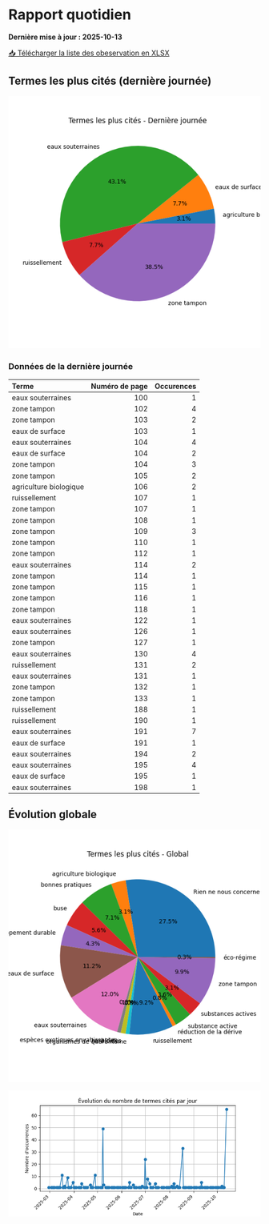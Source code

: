 # Rapport quotidien

**Dernière mise à jour : 2025-10-13**

[📥 Télécharger la liste des obeservation en XLSX](https://github.com/LlrdntCORDER/VeilleMoniteur/releases/latest/download/Data.xlsx)

## Termes les plus cités (dernière journée)

![Graphique](img/last_day_pie.png)

### Données de la dernière journée

| Terme                  |   Numéro de page |   Occurences |
|:-----------------------|-----------------:|-------------:|
| eaux souterraines      |              100 |            1 |
| zone tampon            |              102 |            4 |
| zone tampon            |              103 |            2 |
| eaux de surface        |              103 |            1 |
| eaux souterraines      |              104 |            4 |
| eaux de surface        |              104 |            2 |
| zone tampon            |              104 |            3 |
| zone tampon            |              105 |            2 |
| agriculture biologique |              106 |            2 |
| ruissellement          |              107 |            1 |
| zone tampon            |              107 |            1 |
| zone tampon            |              108 |            1 |
| zone tampon            |              109 |            3 |
| zone tampon            |              110 |            1 |
| zone tampon            |              112 |            1 |
| eaux souterraines      |              114 |            2 |
| zone tampon            |              114 |            1 |
| zone tampon            |              115 |            1 |
| zone tampon            |              116 |            1 |
| zone tampon            |              118 |            1 |
| eaux souterraines      |              122 |            1 |
| eaux souterraines      |              126 |            1 |
| zone tampon            |              127 |            1 |
| eaux souterraines      |              130 |            4 |
| ruissellement          |              131 |            2 |
| eaux souterraines      |              131 |            1 |
| zone tampon            |              132 |            1 |
| zone tampon            |              133 |            1 |
| ruissellement          |              188 |            1 |
| ruissellement          |              190 |            1 |
| eaux souterraines      |              191 |            7 |
| eaux de surface        |              191 |            1 |
| eaux souterraines      |              194 |            2 |
| eaux souterraines      |              195 |            4 |
| eaux de surface        |              195 |            1 |
| eaux souterraines      |              198 |            1 |

## Évolution globale

![Graphique](img/global_pie.png)

![Graphique](img/evolution_line.png)

